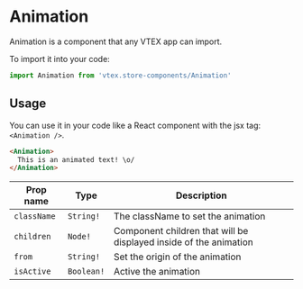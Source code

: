 # Animation
Animation is a component that any VTEX app can import.

To import it into your code: 
```js
import Animation from 'vtex.store-components/Animation'
```

## Usage
You can use it in your code like a React component with the jsx tag: `<Animation />`. 
```html
<Animation> 
  This is an animated text! \o/
</Animation>
```

| Prop name          | Type       | Description                                                                 |
| ------------------ | ---------- | --------------------------------------------------------------------------- |
| `className`        | `String!`  | The className to set the animation                                          |
| `children`         | `Node!`    | Component children that will be displayed inside of the animation           |
| `from`             | `String!`  | Set the origin of the animation                                             |
| `isActive`         | `Boolean!` | Active the animation                                                        |

